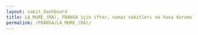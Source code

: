 ```yaml
---
layout: vakit_dashboard
title: LA_MURE_(RA), FRANSA için iftar, namaz vakitleri ve hava durumu - ilçe/eyalet seç
permalink: /FRANSA/LA_MURE_(RA)/
---
```


<script type="text/javascript">
  var GLOBAL_COUNTRY = 'FRANSA';
  var GLOBAL_CITY = 'LA_MURE_(RA)';
  var GLOBAL_STATE = '';
  var lat = 72;
  var lon = 21;
</script>
